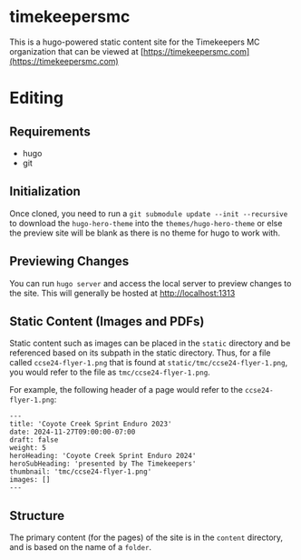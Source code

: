 # timekeepersmc

This is a hugo-powered static content site for the Timekeepers MC organization that can be viewed at [https://timekeepersmc.com](https://timekeepersmc.com)

# Editing

## Requirements

* hugo
* git

## Initialization

Once cloned, you need to run a `git submodule update --init --recursive` to download the `hugo-hero-theme` into the `themes/hugo-hero-theme` or else the preview site will be blank as there is no theme for hugo to work with.

## Previewing Changes

You can run `hugo server` and access the local server to preview changes to the site. This will generally be hosted at [http://localhost:1313](http://localhost:1313)

## Static Content (Images and PDFs)

Static content such as images can be placed in the `static` directory and be referenced based on its subpath in the static directory. Thus, for a file called `ccse24-flyer-1.png` that is found at `static/tmc/ccse24-flyer-1.png`, you would refer to the file as `tmc/ccse24-flyer-1.png`.

For example, the following header of a page would refer to the `ccse24-flyer-1.png`:
```
---
title: 'Coyote Creek Sprint Enduro 2023'
date: 2024-11-27T09:00:00-07:00
draft: false
weight: 5
heroHeading: 'Coyote Creek Sprint Enduro 2024'
heroSubHeading: 'presented by The Timekeepers'
thumbnail: 'tmc/ccse24-flyer-1.png'
images: []
---
```

## Structure

The primary content (for the pages) of the site is in the `content` directory, and is based on the name of a `folder`.
